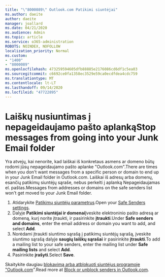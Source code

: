 ```yaml
---
title: "\"8000089\" Outlook.com Patikimi siuntėjai"
ms.author: daeite
author: daeite
manager: joallard
ms.date: 04/21/2020
ms.audience: Admin
ms.topic: article
ms.service: o365-administration
ROBOTS: NOINDEX, NOFOLLOW
localization_priority: Normal
ms.custom:
- "1400"
- "8000089"
ms.openlocfilehash: 473259594605dfb88885e2176086cd6df1c5ea03
ms.sourcegitcommit: c6692ce0fa1358ec3529e59ca0ecdfdea4cdc759
ms.translationtype: MT
ms.contentlocale: lt-LT
ms.lasthandoff: 09/14/2020
ms.locfileid: "47722895"
---
```

# <a name="stop-messages-from-going-into-your-junk-email-folder"></a><span data-ttu-id="59cca-102">Laiškų nusiuntimas į nepageidaujamo pašto aplanką</span><span class="sxs-lookup"><span data-stu-id="59cca-102">Stop messages from going into your Junk Email folder</span></span>

<span data-ttu-id="59cca-103">Yra atvejų, kai nenorite, kad laiškai iš konkretaus asmens ar domeno būtų rodomi jūsų nepageidaujamo pašto aplanke "Outlook.com".</span><span class="sxs-lookup"><span data-stu-id="59cca-103">There are times when you don't want messages from a specific person or domain to end up in your Junk Email folder in Outlook.com.</span></span> <span data-ttu-id="59cca-104">Laiškai iš adresų arba domenų, esančių patikimų siuntėjų sąraše, nebus perkelti į aplanką Nepageidaujamas el. paštas.</span><span class="sxs-lookup"><span data-stu-id="59cca-104">Messages from addresses or domains on the safe senders list won't get moved to your Junk Email folder.</span></span>

1. <span data-ttu-id="59cca-105">Atidarykite [Patikimų siuntėjų parametrus](https://go.microsoft.com/fwlink/?linkid=2035804).</span><span class="sxs-lookup"><span data-stu-id="59cca-105">Open your [Safe Senders settings](https://go.microsoft.com/fwlink/?linkid=2035804).</span></span>
2. <span data-ttu-id="59cca-106">Dalyje **Patikimi siuntėjai ir domenai**Įveskite elektroninio pašto adresą ar domeną, kurį norite įtraukti, ir pasirinkite **įtraukti**.</span><span class="sxs-lookup"><span data-stu-id="59cca-106">Under **Safe senders and domains**, enter the email address or domain you want to add, and select **Add**.</span></span>
3. <span data-ttu-id="59cca-107">Norėdami įtraukti siuntimo sąrašą į patikimų siuntėjų sąrašą, įveskite siuntimo sąrašą dalyje **saugių laiškų sąrašai** ir pasirinkite **įtraukti**.</span><span class="sxs-lookup"><span data-stu-id="59cca-107">To add a mailing list to your safe senders, enter the mailing list under **Safe mailing lists** and select **Add**.</span></span>
4. <span data-ttu-id="59cca-108">Pasirinkite **įrašyti**.</span><span class="sxs-lookup"><span data-stu-id="59cca-108">Select **Save**.</span></span>

<span data-ttu-id="59cca-109">Skaitykite daugiau [blokavimą arba atblokuoti siuntėjus programoje "Outlook.com](https://support.office.com/article/afba1c94-77bb-4f50-8b85-057cf52f4d5e?wt.mc_id=Office_Outlook_com_Alchemy)".</span><span class="sxs-lookup"><span data-stu-id="59cca-109">Read more at [Block or unblock senders in Outlook.com](https://support.office.com/article/afba1c94-77bb-4f50-8b85-057cf52f4d5e?wt.mc_id=Office_Outlook_com_Alchemy).</span></span>
